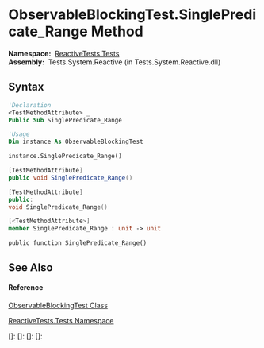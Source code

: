# ObservableBlockingTest.SinglePredicate\_Range Method

**Namespace:**  [ReactiveTests.Tests](ReactiveTests.Tests\ReactiveTests.Tests.md)  
**Assembly:**  Tests.System.Reactive (in Tests.System.Reactive.dll)

## Syntax

```vb
'Declaration
<TestMethodAttribute> _
Public Sub SinglePredicate_Range
```

```vb
'Usage
Dim instance As ObservableBlockingTest

instance.SinglePredicate_Range()
```

```csharp
[TestMethodAttribute]
public void SinglePredicate_Range()
```

```c++
[TestMethodAttribute]
public:
void SinglePredicate_Range()
```

```fsharp
[<TestMethodAttribute>]
member SinglePredicate_Range : unit -> unit 
```

```jscript
public function SinglePredicate_Range()
```

## See Also

#### Reference

[ObservableBlockingTest Class](ObservableBlockingTest\ObservableBlockingTest.md)

[ReactiveTests.Tests Namespace](ReactiveTests.Tests\ReactiveTests.Tests.md)

[]: 
[]: 
[]: 
[]: 